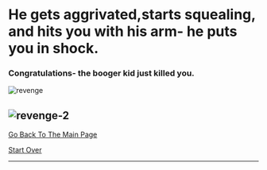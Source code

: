 # He gets aggrivated,starts squealing, and hits you with his arm- he puts you in shock.
### Congratulations- the booger kid just killed you.

![revenge](https://user-images.githubusercontent.com/43858716/70954899-0825a480-203d-11ea-9e12-c6559ad28252.gif)

![revenge-2](https://user-images.githubusercontent.com/43858716/70955375-a7976700-203e-11ea-8b7e-c538bcad4a68.gif)
---

[Go Back To The Main Page](../README.md)

[Start Over](../start-question/start.md)

---
